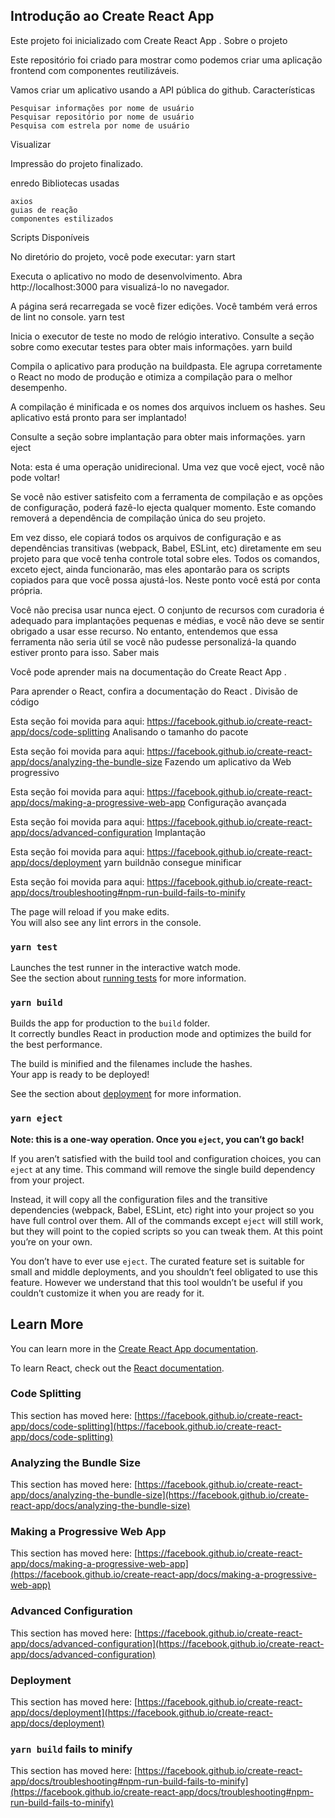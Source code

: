 ## Introdução ao Create React App

Este projeto foi inicializado com Create React App .
Sobre o projeto

Este repositório foi criado para mostrar como podemos criar uma aplicação frontend com componentes reutilizáveis.

Vamos criar um aplicativo usando a API pública do github.
Características

    Pesquisar informações por nome de usuário
    Pesquisar repositório por nome de usuário
    Pesquisa com estrela por nome de usuário

Visualizar

Impressão do projeto finalizado.

enredo
Bibliotecas usadas

    axios
    guias de reação
    componentes estilizados

Scripts Disponíveis

No diretório do projeto, você pode executar:
yarn start

Executa o aplicativo no modo de desenvolvimento.
Abra http://localhost:3000 para visualizá-lo no navegador.

A página será recarregada se você fizer edições.
Você também verá erros de lint no console.
yarn test

Inicia o executor de teste no modo de relógio interativo.
Consulte a seção sobre como executar testes para obter mais informações.
yarn build

Compila o aplicativo para produção na buildpasta.
Ele agrupa corretamente o React no modo de produção e otimiza a compilação para o melhor desempenho.

A compilação é minificada e os nomes dos arquivos incluem os hashes.
Seu aplicativo está pronto para ser implantado!

Consulte a seção sobre implantação para obter mais informações.
yarn eject

Nota: esta é uma operação unidirecional. Uma vez que você eject, você não pode voltar!

Se você não estiver satisfeito com a ferramenta de compilação e as opções de configuração, poderá fazê-lo ejecta qualquer momento. Este comando removerá a dependência de compilação única do seu projeto.

Em vez disso, ele copiará todos os arquivos de configuração e as dependências transitivas (webpack, Babel, ESLint, etc) diretamente em seu projeto para que você tenha controle total sobre eles. Todos os comandos, exceto eject, ainda funcionarão, mas eles apontarão para os scripts copiados para que você possa ajustá-los. Neste ponto você está por conta própria.

Você não precisa usar nunca eject. O conjunto de recursos com curadoria é adequado para implantações pequenas e médias, e você não deve se sentir obrigado a usar esse recurso. No entanto, entendemos que essa ferramenta não seria útil se você não pudesse personalizá-la quando estiver pronto para isso.
Saber mais

Você pode aprender mais na documentação do Create React App .

Para aprender o React, confira a documentação do React .
Divisão de código

Esta seção foi movida para aqui: https://facebook.github.io/create-react-app/docs/code-splitting
Analisando o tamanho do pacote

Esta seção foi movida para aqui: https://facebook.github.io/create-react-app/docs/analyzing-the-bundle-size
Fazendo um aplicativo da Web progressivo

Esta seção foi movida para aqui: https://facebook.github.io/create-react-app/docs/making-a-progressive-web-app
Configuração avançada

Esta seção foi movida para aqui: https://facebook.github.io/create-react-app/docs/advanced-configuration
Implantação

Esta seção foi movida para aqui: https://facebook.github.io/create-react-app/docs/deployment
yarn buildnão consegue minificar

Esta seção foi movida para aqui: https://facebook.github.io/create-react-app/docs/troubleshooting#npm-run-build-fails-to-minify

The page will reload if you make edits.\
You will also see any lint errors in the console.

### `yarn test`

Launches the test runner in the interactive watch mode.\
See the section about [running tests](https://facebook.github.io/create-react-app/docs/running-tests) for more information.

### `yarn build`

Builds the app for production to the `build` folder.\
It correctly bundles React in production mode and optimizes the build for the best performance.

The build is minified and the filenames include the hashes.\
Your app is ready to be deployed!

See the section about [deployment](https://facebook.github.io/create-react-app/docs/deployment) for more information.

### `yarn eject`

**Note: this is a one-way operation. Once you `eject`, you can’t go back!**

If you aren’t satisfied with the build tool and configuration choices, you can `eject` at any time. This command will remove the single build dependency from your project.

Instead, it will copy all the configuration files and the transitive dependencies (webpack, Babel, ESLint, etc) right into your project so you have full control over them. All of the commands except `eject` will still work, but they will point to the copied scripts so you can tweak them. At this point you’re on your own.

You don’t have to ever use `eject`. The curated feature set is suitable for small and middle deployments, and you shouldn’t feel obligated to use this feature. However we understand that this tool wouldn’t be useful if you couldn’t customize it when you are ready for it.

## Learn More

You can learn more in the [Create React App documentation](https://facebook.github.io/create-react-app/docs/getting-started).

To learn React, check out the [React documentation](https://reactjs.org/).

### Code Splitting

This section has moved here: [https://facebook.github.io/create-react-app/docs/code-splitting](https://facebook.github.io/create-react-app/docs/code-splitting)

### Analyzing the Bundle Size

This section has moved here: [https://facebook.github.io/create-react-app/docs/analyzing-the-bundle-size](https://facebook.github.io/create-react-app/docs/analyzing-the-bundle-size)

### Making a Progressive Web App

This section has moved here: [https://facebook.github.io/create-react-app/docs/making-a-progressive-web-app](https://facebook.github.io/create-react-app/docs/making-a-progressive-web-app)

### Advanced Configuration

This section has moved here: [https://facebook.github.io/create-react-app/docs/advanced-configuration](https://facebook.github.io/create-react-app/docs/advanced-configuration)

### Deployment

This section has moved here: [https://facebook.github.io/create-react-app/docs/deployment](https://facebook.github.io/create-react-app/docs/deployment)

### `yarn build` fails to minify

This section has moved here: [https://facebook.github.io/create-react-app/docs/troubleshooting#npm-run-build-fails-to-minify](https://facebook.github.io/create-react-app/docs/troubleshooting#npm-run-build-fails-to-minify)

